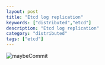```yaml
---
layout: post
title: "Etcd log replication"
keywords: ["distributed","etcd"]
description: "Etcd log replication"
category: "distributed"
tags: ["etcd"]
---
```


![maybeCommit](https://raw.githubusercontent.com/2pc/2pc.github.io/master/images/maybeCommit.jpg)
